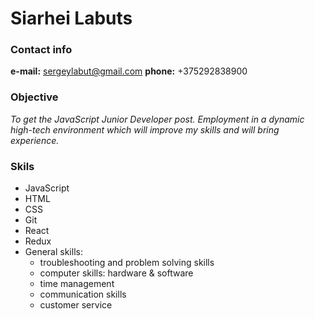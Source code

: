 # Siarhei Labuts

### Contact info 
**e-mail:**  sergeylabut@gmail.com **phone:** +375292838900

### Objective
*To get the JavaScript Junior Developer post. Employment in a dynamic high-tech environment which will improve my skills and will bring experience.*

### Skils
- JavaScript
- HTML
- CSS
- Git
- React
- Redux
- General skills:
  - troubleshooting and problem solving skills
  - computer skills: hardware & software
  - time management
  - communication skills
  - customer service
